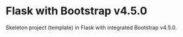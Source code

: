 # Flask with Bootstrap v4.5.0

Skeleton project (template) in Flask with integrated Bootstrap v4.5.0.
